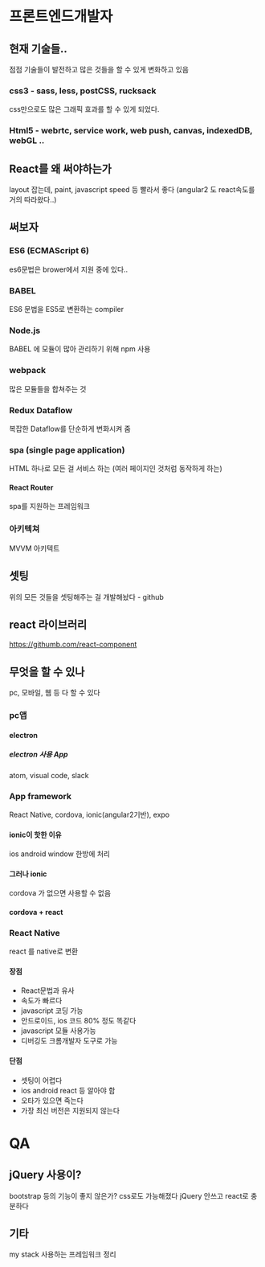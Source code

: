 # 프론트엔드개발자
## 현재 기술들..
점점 기술들이 발전하고 많은 것들을 할 수 있게 변화하고 있음
### css3 - sass, less, postCSS, rucksack
css만으로도 많은 그래픽 효과를 할 수 있게 되었다.
### Html5 - webrtc, service work, web push, canvas, indexedDB, webGL ..
## React를 왜 써야하는가
layout 잡는데, paint, javascript speed 등 빨라서 좋다
(angular2 도 react속도를 거의 따라왔다..)


## 써보자
### ES6 (ECMAScript 6)
es6문법은 brower에서 지원 중에 있다..
### BABEL
ES6 문법을 ES5로 변환하는 compiler
### Node.js
BABEL 에 모듈이 많아 관리하기 위해 npm 사용
### webpack
많은 모듈들을 합쳐주는 것
### Redux Dataflow
복잡한 Dataflow를 단순하게 변화시켜 줌
### spa (single page application)
HTML 하나로 모든 걸 서비스 하는 (여러 페이지인 것처럼 동작하게 하는)
#### React Router
spa를 지원하는 프레임워크
### 아키텍쳐
MVVM 아키텍트
## 셋팅
위의 모든 것들을 셋팅해주는 걸 개발해놨다 - github
## react 라이브러리
https://githumb.com/react-component


## 무엇을 할 수 있나
pc, 모바일, 웹 등 다 할 수 있다
### pc앱
#### electron
##### electron 사용 App
atom, visual code, slack
### App framework
React Native, cordova, ionic(angular2기반), expo
#### ionic이 핫한 이유
ios android window 한방에 처리
#### 그러나 ionic
cordova 가 없으면 사용할 수 없음
#### cordova + react


### React Native
react 를 native로 변환
#### 장점
- React문법과 유사
- 속도가 빠르다
- javascript 코딩 가능
- 안드로이드, ios 코드 80% 정도 똑같다
- javascript 모듈 사용가능
- 디버깅도 크롬개발자 도구로 가능
#### 단점
- 셋팅이 어렵다
- ios android react 등 알아야 함
- 오타가 있으면 죽는다
- 가장 최신 버전은 지원되지 않는다


# QA
## jQuery 사용이?
bootstrap 등의 기능이 좋지 않은가? css로도 가능해졌다
jQuery 안쓰고 react로 충분하다




## 기타
my stack 사용하는 프레임워크 정리
